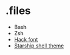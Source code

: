 # .files

- Bash
- Zsh
- [Hack font](https://github.com/source-foundry/Hack)
- [Starship shell theme](https://starship.rs)
